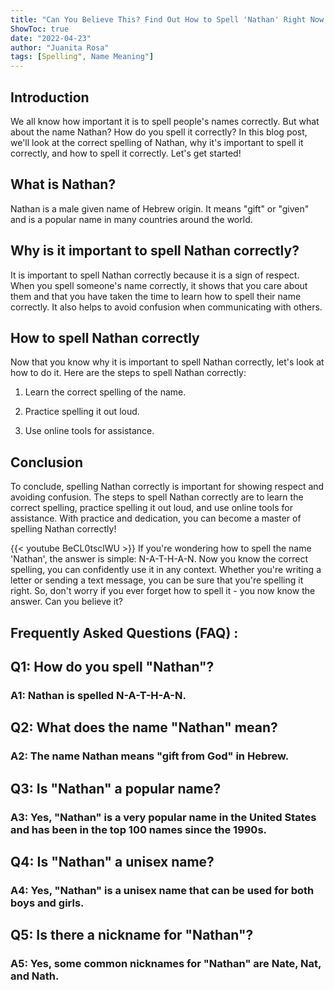 ```yaml
---
title: "Can You Believe This? Find Out How to Spell 'Nathan' Right Now!"
ShowToc: true 
date: "2022-04-23"
author: "Juanita Rosa" 
tags: [Spelling", Name Meaning"]
---
```

## Introduction

We all know how important it is to spell people's names correctly. But what about the name Nathan? How do you spell it correctly? In this blog post, we'll look at the correct spelling of Nathan, why it's important to spell it correctly, and how to spell it correctly. Let's get started!

## What is Nathan?

Nathan is a male given name of Hebrew origin. It means "gift" or "given" and is a popular name in many countries around the world.

## Why is it important to spell Nathan correctly?

It is important to spell Nathan correctly because it is a sign of respect. When you spell someone's name correctly, it shows that you care about them and that you have taken the time to learn how to spell their name correctly. It also helps to avoid confusion when communicating with others.

## How to spell Nathan correctly

Now that you know why it is important to spell Nathan correctly, let's look at how to do it. Here are the steps to spell Nathan correctly:

1. Learn the correct spelling of the name.

2. Practice spelling it out loud.

3. Use online tools for assistance.

## Conclusion

To conclude, spelling Nathan correctly is important for showing respect and avoiding confusion. The steps to spell Nathan correctly are to learn the correct spelling, practice spelling it out loud, and use online tools for assistance. With practice and dedication, you can become a master of spelling Nathan correctly!

{{< youtube BeCL0tsclWU >}} 
If you're wondering how to spell the name 'Nathan', the answer is simple: N-A-T-H-A-N. Now you know the correct spelling, you can confidently use it in any context. Whether you're writing a letter or sending a text message, you can be sure that you're spelling it right. So, don't worry if you ever forget how to spell it - you now know the answer. Can you believe it?

## Frequently Asked Questions (FAQ) :
<h2>Q1: How do you spell "Nathan"?</h2>

<h3>A1: Nathan is spelled N-A-T-H-A-N.</h3>

<h2>Q2: What does the name "Nathan" mean?</h2>

<h3>A2: The name Nathan means "gift from God" in Hebrew.</h3>

<h2>Q3: Is "Nathan" a popular name?</h2>

<h3>A3: Yes, "Nathan" is a very popular name in the United States and has been in the top 100 names since the 1990s.</h3>

<h2>Q4: Is "Nathan" a unisex name? </h2>

<h3>A4: Yes, "Nathan" is a unisex name that can be used for both boys and girls.</h3>

<h2>Q5: Is there a nickname for "Nathan"? </h2>

<h3>A5: Yes, some common nicknames for "Nathan" are Nate, Nat, and Nath.</h3>





